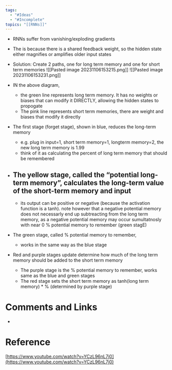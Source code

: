 ```yaml
---
tags:
  - "#Ideas"
  - "#Incomplete"
topics: "[[RNNs]]"
---
```

- RNNs suffer from vanishing/exploding gradients
- The is because there is a shared feedback weight, so the hidden state either magnifies or amplifies older input states
- Solution: Create 2 paths, one for long term memory and one for short term memories
![[Pasted image 20231106153215.png]]
![[Pasted image 20231106153231.png]]

- IN the above diagram,
    - the green line represents long term memory. It has no weights or biases that can modify it DIRECTLY, allowing the hidden states to propogate
    - The pink line represents short term memories, there are weight and biases that modify it directly
- The first stage (forget stage), shown in blue, reduces the long-term memory
    - e.g. plug in input=1, short term memory=1, longterm memory=2, the new long term memory is 1.99
    - think of it as calculating the percent of long term memory that should be remembered
- ## The yellow stage, called the “potential long-term memory”, calculates the long-term value of the short-term memory and input
    
    - its output can be positive or negative (because the activation function is a tanh). note however that a negative potential memory does not necessarly end up subtreacting from the long term memory, as a negative potential memory may occur sumultatnosly with near 0 % potential memory to remember (green stagE)
- The green stage, called % potential memory to remember,
    - works in the same way as the blue stage
- Red and purple stages update determine how much of the long term memory should be added to the short term memory
    - The purple stage is the % potential memory to remember, works same as the blue and green stages
    - The red stage sets the short term memory as tanh(long term memory) * % (determined by purple stage)





# Comments and Links
- 
# Reference
[https://www.youtube.com/watch?v=YCzL96nL7j0](https://www.youtube.com/watch?v=YCzL96nL7j0)